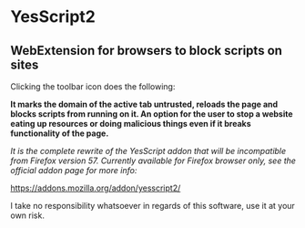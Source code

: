 # YesScript2
## WebExtension for browsers to block scripts on sites

Clicking the toolbar icon does the following:

**It marks the domain of the active tab untrusted, reloads the page and blocks scripts from running on it. An option for the user to stop a website eating up resources or doing malicious things even if it breaks functionality of the page.**

*It is the complete rewrite of the YesScript addon that will be incompatible from Firefox version 57. Currently available for Firefox browser only, see the official addon page for more info:*

https://addons.mozilla.org/addon/yesscript2/

I take no responsibility whatsoever in regards of this software, use it at your own risk.
